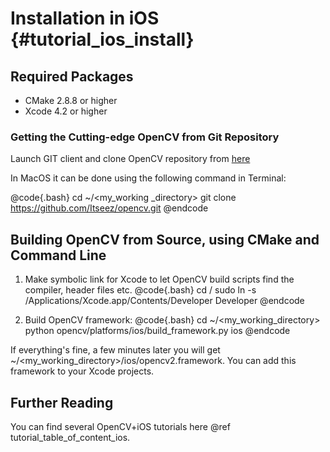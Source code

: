 Installation in iOS {#tutorial_ios_install}
===================

Required Packages
-----------------

-   CMake 2.8.8 or higher
-   Xcode 4.2 or higher

### Getting the Cutting-edge OpenCV from Git Repository

Launch GIT client and clone OpenCV repository from [here](http://github.com/itseez/opencv)

In MacOS it can be done using the following command in Terminal:

@code{.bash}
cd ~/<my_working _directory>
git clone https://github.com/Itseez/opencv.git
@endcode

Building OpenCV from Source, using CMake and Command Line
---------------------------------------------------------

1.  Make symbolic link for Xcode to let OpenCV build scripts find the compiler, header files etc.
    @code{.bash}
    cd /
    sudo ln -s /Applications/Xcode.app/Contents/Developer Developer
    @endcode

2.  Build OpenCV framework:
    @code{.bash}
    cd ~/<my_working_directory>
    python opencv/platforms/ios/build_framework.py ios
    @endcode

If everything's fine, a few minutes later you will get
\~/\<my_working_directory\>/ios/opencv2.framework. You can add this framework to your Xcode
projects.

Further Reading
---------------

You can find several OpenCV+iOS tutorials here @ref tutorial_table_of_content_ios.
